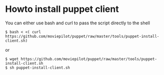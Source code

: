 Howto install puppet client
===

You can either use bash and curl to pass the script directly to the shell

    $ bash < <( curl https://github.com/moviepilot/puppet/raw/master/tools/puppet-install-client.sh)

or

    $ wget https://github.com/moviepilot/puppet/raw/master/tools/puppet-install-client.sh
    $ sh puppet-install-client.sh



